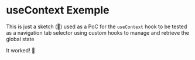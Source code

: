 # useContext Exemple

This is just a sketch (💩) used as a PoC for the  `useContext`  hook to be tested as a navigation tab selector using custom hooks to manage and retrieve the global state

It worked! 🚀